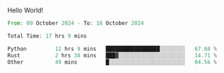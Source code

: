 Hello World!

<!--START_SECTION:waka-->

```rust
From: 09 October 2024 - To: 16 October 2024

Total Time: 17 hrs 9 mins

Python         12 hrs 9 mins   █████████████████░░░░░░░░   67.68 %
Rust           2 hrs 38 mins   ███▓░░░░░░░░░░░░░░░░░░░░░   14.71 %
Other          49 mins         █░░░░░░░░░░░░░░░░░░░░░░░░   04.56 %
```

<!--END_SECTION:waka-->
